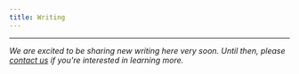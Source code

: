 ```yaml
---
title: Writing
---
```


<CardList title="Recent pieces" content="writing" />

***

_We are excited to be sharing new writing here very soon. Until then, please [contact us](/contact) if you're interested in learning more._
